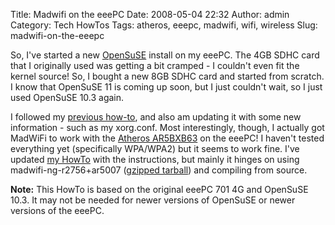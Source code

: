 Title: Madwifi on the eeePC
Date: 2008-05-04 22:32
Author: admin
Category: Tech HowTos
Tags: atheros, eeepc, madwifi, wifi, wireless
Slug: madwifi-on-the-eeepc

So, I've started a new [OpenSuSE][] install on my eeePC. The 4GB SDHC
card that I originally used was getting a bit cramped - I couldn't even
fit the kernel source! So, I bought a new 8GB SDHC card and started from
scratch. I know that OpenSuSE 11 is coming up soon, but I just couldn't
wait, so I just used OpenSuSE 10.3 again.

I followed my [previous how-to][], and also am updating it with some new
information - such as my xorg.conf. Most interestingly, though, I
actually got MadWiFi to work with the [Atheros AR5BXB63][] on the eeePC!
I haven't tested everything yet (specifically WPA/WPA2) but it seems to
work fine. I've updated [my HowTo][] with the instructions, but mainly
it hinges on using madwifi-ng-r2756+ar5007 ([gzipped tarball][]) and
compiling from source.

**Note:** This HowTo is based on the original eeePC 701 4G and OpenSuSE
10.3. It may not be needed for newer versions of OpenSuSE or newer
versions of the eeePC.

  [OpenSuSE]: http://www.opensuse.org
  [previous how-to]: http://www.jasonantman.com/wiki/index.php/OpenSuSE_10.3_on_eeePC_External_SDHC
  [Atheros AR5BXB63]: http://madwifi.org/wiki/Compatibility/Atheros#AtherosAR5BXB63
  [my HowTo]: http://www.jasonantman.com/wiki/index.php/OpenSuSE_10.3_on_eeePC_External_SDHC#Update_2008-05-02
  [gzipped tarball]: http://snapshots.madwifi.org/special/madwifi-ng-r2756+ar5007.tar.gz
